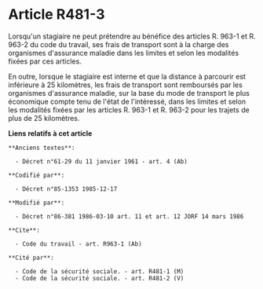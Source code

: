 # Article R481-3

Lorsqu'un stagiaire ne peut prétendre au bénéfice des articles R. 963-1 et R. 963-2 du code du travail, ses frais de
transport sont à la charge des organismes d'assurance maladie dans les limites et selon les modalités fixées par ces
articles. 

En outre, lorsque le stagiaire est interne et que la distance à parcourir est inférieure à 25 kilomètres, les frais de
transport sont remboursés par les organismes d'assurance maladie, sur la base du mode de transport le plus économique compte
tenu de l'état de l'intéressé, dans les limites et selon les modalités fixées par les articles R. 963-1 et R. 963-2 pour les
trajets de plus de 25 kilomètres.

**Liens relatifs à cet article**

	**Anciens textes**:

	  - Décret n°61-29 du 11 janvier 1961 - art. 4 (Ab)

	**Codifié par**:

	  - Décret n°85-1353 1985-12-17

	**Modifié par**:

	  - Décret n°86-381 1986-03-10 art. 11 et art. 12 JORF 14 mars 1986

	**Cite**:

	  - Code du travail - art. R963-1 (Ab)

	**Cité par**:

	  - Code de la sécurité sociale. - art. R481-1 (M)
	  - Code de la sécurité sociale. - art. R481-2 (V)
